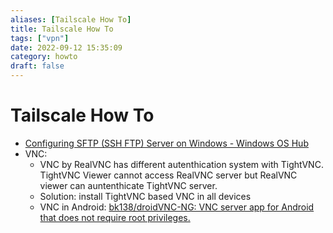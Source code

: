 ```yaml
---
aliases: [Tailscale How To]
title: Tailscale How To
tags: ["vpn"]
date: 2022-09-12 15:35:09
category: howto
draft: false
---
```


# Tailscale How To

- [Configuring SFTP (SSH FTP) Server on Windows - Windows OS Hub](http://woshub.com/installing-sftp-ssh-ftp-server-on-windows-server-2012-r2/)
- VNC:
	- VNC by RealVNC has different autenthication system with TightVNC. TightVNC Viewer cannot access RealVNC server but RealVNC viewer can auntenthicate TightVNC server.
	- Solution: install TightVNC based VNC in all devices
	- VNC in Android: [bk138/droidVNC-NG: VNC server app for Android that does not require root privileges.](https://github.com/bk138/droidVNC-NG)
